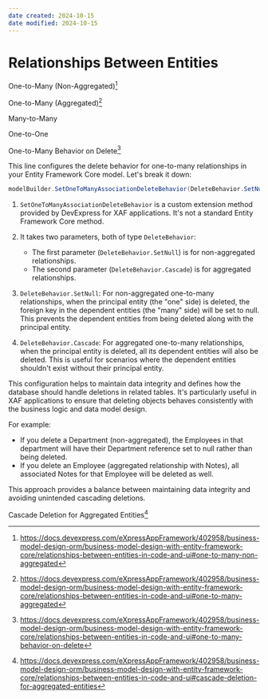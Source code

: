 ```yaml
---
date created: 2024-10-15
date modified: 2024-10-15
---
```

# Relationships Between Entities

One-to-Many (Non-Aggregated)[^3]

One-to-Many (Aggregated)[^4]

Many-to-Many

One-to-One

One-to-Many Behavior on Delete[^5]

This line configures the delete behavior for one-to-many relationships in your Entity Framework Core model. Let's break it down:

```csharp
modelBuilder.SetOneToManyAssociationDeleteBehavior(DeleteBehavior.SetNull, DeleteBehavior.Cascade);
```

1. `SetOneToManyAssociationDeleteBehavior` is a custom extension method provided by DevExpress for XAF applications. It's not a standard Entity Framework Core method.

2. It takes two parameters, both of type `DeleteBehavior`:
   - The first parameter (`DeleteBehavior.SetNull`) is for non-aggregated relationships.
   - The second parameter (`DeleteBehavior.Cascade`) is for aggregated relationships.

3. `DeleteBehavior.SetNull`: For non-aggregated one-to-many relationships, when the principal entity (the "one" side) is deleted, the foreign key in the dependent entities (the "many" side) will be set to null. This prevents the dependent entities from being deleted along with the principal entity.

4. `DeleteBehavior.Cascade`: For aggregated one-to-many relationships, when the principal entity is deleted, all its dependent entities will also be deleted. This is useful for scenarios where the dependent entities shouldn't exist without their principal entity.

This configuration helps to maintain data integrity and defines how the database should handle deletions in related tables. It's particularly useful in XAF applications to ensure that deleting objects behaves consistently with the business logic and data model design.

For example:
- If you delete a Department (non-aggregated), the Employees in that department will have their Department reference set to null rather than being deleted.
- If you delete an Employee (aggregated relationship with Notes), all associated Notes for that Employee will be deleted as well.

This approach provides a balance between maintaining data integrity and avoiding unintended cascading deletions.

Cascade Deletion for Aggregated Entities[^6]

[^3]: https://docs.devexpress.com/eXpressAppFramework/402958/business-model-design-orm/business-model-design-with-entity-framework-core/relationships-between-entities-in-code-and-ui#one-to-many-non-aggregated
[^4]: https://docs.devexpress.com/eXpressAppFramework/402958/business-model-design-orm/business-model-design-with-entity-framework-core/relationships-between-entities-in-code-and-ui#one-to-many-aggregated
[^5]: https://docs.devexpress.com/eXpressAppFramework/402958/business-model-design-orm/business-model-design-with-entity-framework-core/relationships-between-entities-in-code-and-ui#one-to-many-behavior-on-delete
[^6]: https://docs.devexpress.com/eXpressAppFramework/402958/business-model-design-orm/business-model-design-with-entity-framework-core/relationships-between-entities-in-code-and-ui#cascade-deletion-for-aggregated-entities